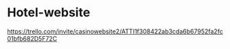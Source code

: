 # Hotel-website
https://trello.com/invite/casinowebsite2/ATTI1f308422ab3cda6b67952fa2fc01bfb682D5F72C

